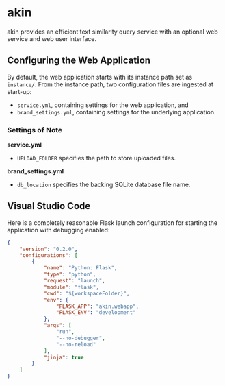 # akin
akin provides an efficient text similarity query service with an optional web service and web user interface.

## Configuring the Web Application
By default, the web application starts with its instance path set as `instance/`.
From the instance path, two configuration files are ingested at start-up:
- `service.yml`, containing settings for the web application, and
- `brand_settings.yml`, containing settings for the underlying application.

### Settings of Note
**service.yml**
- `UPLOAD_FOLDER` specifies the path to store uploaded files.

**brand_settings.yml**
- `db_location` specifies the backing SQLite database file name.

## Visual Studio Code
Here is a completely reasonable Flask launch configuration for starting the application with debugging enabled:

```json
{
    "version": "0.2.0",
    "configurations": [
        {
            "name": "Python: Flask",
            "type": "python",
            "request": "launch",
            "module": "flask",
            "cwd": "${workspaceFolder}",
            "env": {
                "FLASK_APP": "akin.webapp",
                "FLASK_ENV": "development"
            },
            "args": [
                "run",
                "--no-debugger",
                "--no-reload"
            ],
            "jinja": true
        }
    ]
}
```